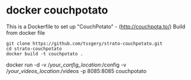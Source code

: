 # docker couchpotato
This is a Dockerfile to set up "CouchPotato" - (http://couchpota.to/)
Build from docker file
```
git clone https://github.com/tssgery/strato-couchpotato.git
cd strato-couchpotato
docker build -t couchpotato .
```
docker run -d -v /*your_config_location*:/config -v /*your_videos_location*:/videos -p 8085:8085 couchpotato
